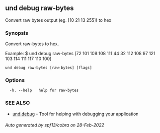 ## und debug raw-bytes

Convert raw bytes output (eg. [10 21 13 255]) to hex

### Synopsis

Convert raw-bytes to hex.
			
Example:
$ und debug raw-bytes [72 101 108 108 111 44 32 112 108 97 121 103 114 111 117 110 100]
			

```
und debug raw-bytes [raw-bytes] [flags]
```

### Options

```
  -h, --help   help for raw-bytes
```

### SEE ALSO

* [und debug](und_debug.md)	 - Tool for helping with debugging your application

###### Auto generated by spf13/cobra on 28-Feb-2022
